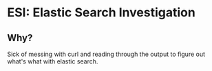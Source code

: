 # ESI: Elastic Search Investigation

## Why?

Sick of messing with curl and reading through the output to figure out
what's what with elastic search.
